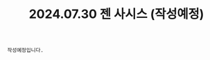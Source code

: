 ﻿---
title: 2024.07.30 젠 사시스 (작성예정)
categories: [2024, 스튜디오, 코스프레]
comments: false
# thumbnail: 
---

`작성예정입니다.`
